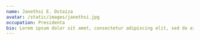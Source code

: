 ```yaml
---
name: Janethsi E. Ostaíza
avatar: /static/images/janethsi.jpg
occupation: Presidenta
bio: Lorem ipsum dolor sit amet, consectetur adipiscing elit, sed do eiusmod tempor incididunt ut labore et dolore magna aliqua.
---
```


